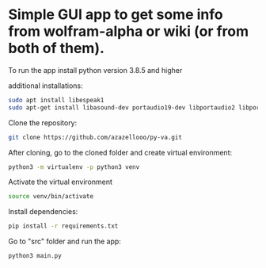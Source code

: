 # Simple GUI app to get some info from wolfram-alpha or wiki (or from both of them).


To run the app install python version 3.8.5 and higher

additional installations:

```bash
sudo apt install libespeak1
sudo apt-get install libasound-dev portaudio19-dev libportaudio2 libportaudiocpp0

```

Clone the repository:
```bash
git clone https://github.com/azazellooo/py-va.git
```

After cloning, go to the cloned folder and create virtual environment:
```bash
python3 -m virtualenv -p python3 venv
```
Activate the virtual environment
```bash
source venv/bin/activate

```
Install dependencies:
```bash
pip install -r requirements.txt
```

Go to "src" folder and run the app:


```bash
python3 main.py
```




